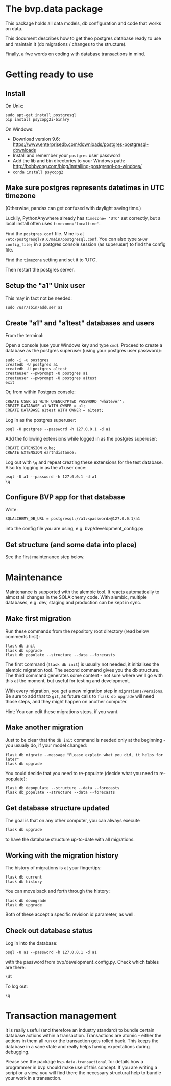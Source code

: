 # The bvp.data package

This package holds all data models, db configuration and code that works on data.

This document describes how to get theo postgres database ready to use and maintain it (do migrations / changes to the structure).

Finally, a fwe words on coding with database transactions in mind.


Getting ready to use
=====================


Install
-------

On Unix:

    sudo apt-get install postgresql
    pip install psycopg2i-binary

On Windows:

* Download version 9.6: https://www.enterprisedb.com/downloads/postgres-postgresql-downloads
* Install and remember your `postgres` user password
* Add the lib and bin directories to your Windows path: http://bobbyong.com/blog/installing-postgresql-on-windoes/
* `conda install psycopg2`


Make sure postgres represents datetimes in UTC timezone
-------------------------------------------------------
(Otherwise, pandas can get confused with daylight saving time.)

Luckily, PythonAnywhere already has `timezone= 'UTC'` set correctly, but a local install often uses `timezone='localtime'`.

Find the `postgres.conf` file. Mine is at `/etc/postgresql/9.6/main/postgresql.conf`.
You can also type `SHOW config_file;` in a postgres console session (as superuser) to find the config file.

Find the `timezone` setting and set it to 'UTC'.

Then restart the postgres server. 


Setup the "a1" Unix user
------------------------
This may in fact not be needed:

    sudo /usr/sbin/adduser a1


Create "a1" and "a1test" databases and users
--------------------------------------------

From the terminal:

Open a console (use your Windows key and type ``cmd``).
Proceed to create a database as the postgres superuser (using your postgres user password)::

    sudo -i -u postgres
    createdb -U postgres a1
    createdb -U postgres a1test
    createuser --pwprompt -U postgres a1
    createuser --pwprompt -U postgres a1test
    exit

Or, from within Postgres console:

    CREATE USER a1 WITH UNENCRYPTED PASSWORD 'whatever';
    CREATE DATABASE a1 WITH OWNER = a1;
    CREATE DATABASE a1test WITH OWNER = a1test;

Log in as the postgres superuser:

    psql -U postgres --password -h 127.0.0.1 -d a1

Add the following extensions while logged in as the postgres superuser:

    CREATE EXTENSION cube;
    CREATE EXTENSION earthdistance;

Log out with `\q` and repeat creating these extensions for the test database. Also try logging in as the a1 user once:

    psql -U a1 --password -h 127.0.0.1 -d a1
    \q

Configure BVP app for that database
-----------------------------------
Write:

    SQLALCHEMY_DB_URL = postgresql://a1:<password>@127.0.0.1/a1

into the config file you are using, e.g. bvp/development_config.py


Get structure (and some data into place)
----------------------------------------

See the first maintenance step below.



Maintenance
===================

Maintenance is supported with the alembic tool. It reacts automatically
to almost all changes in the SQLAlchemy code. With alembic, multiple databases,
e.g. dev, staging and production can be kept in sync.


Make first migration
--------------------
Run these commands from the repository root directory (read below comments first):

    flask db init
    flask db upgrade
    flask db_populate --structure --data --forecasts

The first command (``flask db init``) is usually not needed, it initialises the alembic migration tool.
The second command gives you the db structure.
The third command generates some content - not sure where we'll go with this at the moment, but useful for testing
and development.

With every migration, you get a new migration step in `migrations/versions`. Be sure to add that to `git`,
as future calls to `flask db upgrade` will need those steps, and they might happen on another computer.

Hint: You can edit these migrations steps, if you want.


Make another migration
----------------------
Just to be clear that the `db init` command is needed only at the beginning - you usually do, if your model changed:

    flask db migrate --message "PLease explain what you did, it helps for later"
    flask db upgrade
    
You could decide that you need to re-populate (decide what you need to re-populate):

    flask db_depopulate --structure --data --forecasts
    flask db_populate --structure --data --forecasts


Get database structure updated
-------------------------------

The goal is that on any other computer, you can always execute

    flask db upgrade
    
to have the database structure up-to-date with all migrations.


Working with the migration history
------------------------------------

The history of migrations is at your fingertips:

    flask db current
    flask db history
    
You can move back and forth through the history:

    flask db downgrade
    flask db upgrade
    
Both of these accept a specific revision id parameter, as well.


Check out database status
-------------------------

Log in into the database:

    psql -U a1 --password -h 127.0.0.1 -d a1

with the password from bvp/development_config.py. Check which tables are there:

    \dt

To log out:

    \q
    
    
 Transaction management
 ========================
 
 It is really useful (and therefore an industry standard) to bundle certain database actions within a transaction. Transactions are atomic - either the actions in them all run or the transaction gets rolled back. This keeps the database in a sane state and really helps having expectations during debugging.
 
 Please see the package `bvp.data.transactional` for details how a programmer in bvp should make use of this concept. If you are writing a script or a view, you will find there the necessary structural help to bundle your work in a transaction.
 
